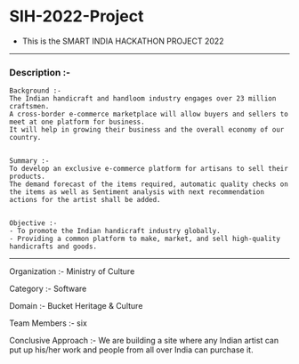 # SIH-2022-Project

- This is the SMART INDIA HACKATHON PROJECT 2022

--------------------------------------------------------

### Description :-

```
Background :- 
The Indian handicraft and handloom industry engages over 23 million craftsmen. 
A cross-border e-commerce marketplace will allow buyers and sellers to meet at one platform for business.
It will help in growing their business and the overall economy of our country.


Summary :- 
To develop an exclusive e-commerce platform for artisans to sell their products. 
The demand forecast of the items required, automatic quality checks on the items as well as Sentiment analysis with next recommendation actions for the artist shall be added.


Objective :- 
- To promote the Indian handicraft industry globally.
- Providing a common platform to make, market, and sell high-quality handicrafts and goods.

```

--------------------------------------

Organization
:- Ministry of Culture

Category
:- Software

Domain
:- Bucket	Heritage & Culture

Team Members
:- six

Conclusive Approach 
:- We are building a site where any Indian artist can put up his/her work and people from all over India can purchase it.
